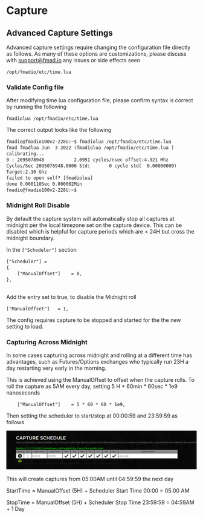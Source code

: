 # Capture

## Advanced Capture Settings

Advanced capture settings require changing the configuration file directly as follows. As many of these options are customizations, please discuss with support@fmad.io any issues or side effects seen

```
/opt/fmadio/etc/time.lua
```

### Validate Config file

After modifying time.lua configuration file, please confirm syntax is correct by running the following

```
fmadiolua /opt/fmadio/etc/time.lua
```

The correct output looks like the following

```
fmadio@fmadio100v2-228U:~$ fmadiolua /opt/fmadio/etc/time.lua
fmad fmadlua Jun  3 2022 (fmadiolua /opt/fmadio/etc/time.lua )
calibrating...
0 : 2095078948           2.0951 cycles/nsec offset:4.921 Mhz
Cycles/Sec 2095078948.0000 Std:       0 cycle std(  0.00000000) Target:2.10 Ghz
failed to open self? [fmadiolua]
done 0.000110Sec 0.000002Min
fmadio@fmadio100v2-228U:~$

```

### Midnight Roll Disable

By default the capture system will automatically stop all captures at midnight per the local timezone set on the capture device. This can be disabled which is helpful for capture periods which are < 24H but cross the midnight boundary.

In the `["Scheduler"]` section &#x20;

```
["Scheduler"] =
{
    ["ManualOffset"]    = 0,
},


```

Add the entry set to true, to disable the Midnight roll

```
["ManualOffset"]   = 1,
```

The config requires capture to be stopped and started for the the new setting to load.

### Capturing Across Midnight

In some cases capturing across midnight and rolling at a different time has advantages, such as Futures/Options exchanges who typically run 23H a day restarting very early in the morning.

This is achieved using the ManualOffset to offset when the capture rolls. To roll the capture as 5AM every day, setting 5 H \* 60min \* 60sec \* 1e9 nanoseconds

```
    ["ManualOffset"]    = 5 * 60 * 60 * 1e9,
```

Then setting the scheduler to start/stop at 00:00:59 and 23:59:59 as follows

![](<../.gitbook/assets/image (125).png>)

This will create captures from 05:00AM until 04:59:59 the next day

StartTime = ManualOffset (5H) + Scheduler Start Time 00:00  = 05:00 AM

StopTime = ManualOffset (5H) + Scheduler Stop Time 23:59:59 = 04:59AM + 1 Day
